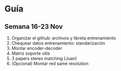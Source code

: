 # Guía

## Semana 16-23 Nov

1. Organizar el github: archivos y libreta entrenamiento
2. Chequear datos entrenamiento: standarización
3. Montar encoder-decoder	
4. Matriz soporte vitis
5. 3 papers stereo matching (Juan)
6. (Opcional) Montar red same resolution
